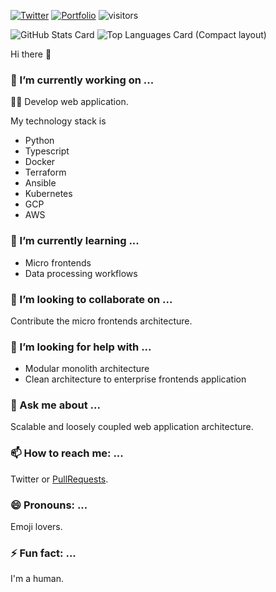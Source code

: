 [![Twitter](https://img.shields.io/twitter/follow/silverbirder?style=social)](https://twitter.com/silverbirder)
[![Portfolio](https://img.shields.io/badge/portfolio-silverbirder-brightgreen)](https://silverbirder.github.io/)
![visitors](https://visitor-badge.laobi.icu/badge?page_id=SIlver-birder.Silver-birder)

![GitHub Stats Card](https://github-readme-stats.vercel.app/api?username=silverbirder)
![Top Languages Card (Compact layout)](https://github-readme-stats.vercel.app/api/top-langs/?username=silverbirder&layout=compact)

Hi there 👋

### 🔭 I’m currently working on ...
👨‍💻 Develop web application.

My technology stack is 
* Python
* Typescript
* Docker
* Terraform
* Ansible
* Kubernetes
* GCP
* AWS

### 🌱 I’m currently learning ...
* Micro frontends
* Data processing workflows

### 👯 I’m looking to collaborate on ...
Contribute the micro frontends architecture.

### 🤔 I’m looking for help with ...
* Modular monolith architecture
* Clean architecture to enterprise frontends application

### 💬 Ask me about ...
Scalable and loosely coupled web application architecture.

### 📫 How to reach me: ...
Twitter or [PullRequests](https://github.com/silverbirder/silverbirder/pulls).

### 😄 Pronouns: ...
Emoji lovers.

### ⚡ Fun fact: ...
I'm a human.

